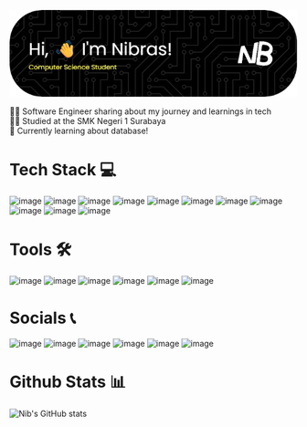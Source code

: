 ![Header](https://github.com/nibNibras/nibNibras/blob/main/nibs-github-header.png)


👩‍💻 Software Engineer sharing about my journey and learnings in tech<br/>
👩‍🎓 Studied at the SMK Negeri 1 Surabaya<br/> 
📝 Currently learning about database!<br/> 

#  Tech Stack 💻
![image]({https://img.shields.io/badge/HTML5-E34F26?style=for-the-badge&logo=html5&logoColor=white})
![image]({https://img.shields.io/badge/CSS3-1572B6?style=for-the-badge&logo=css3&logoColor=white})
![image]({https://img.shields.io/badge/JavaScript-323330?style=for-the-badge&logo=javascript&logoColor=F7DF1E})
![image]({https://img.shields.io/badge/PHP-777BB4?style=for-the-badge&logo=php&logoColor=white})
![image]({https://img.shields.io/badge/python-3670A0?style=for-the-badge&amp;logo=python&amp;logoColor=ffdd54"})
![image]({https://img.shields.io/badge/Scratch-4D97FF?style=for-the-badge&logo=Scratch&logoColor=white})
![image]({https://img.shields.io/badge/MySQL-005C84?style=for-the-badge&logo=mysql&logoColor=white})
![image]({https://img.shields.io/badge/phpmyadmin-6C78AF?style=for-the-badge&logo=phpmyadmin&logoColor=white})
![image]({https://img.shields.io/badge/Adobe%20Photoshop-31A8FF?style=for-the-badge&logo=Adobe%20Photoshop&logoColor=black})
![image]({https://img.shields.io/badge/Canva-%2300C4CC.svg?&style=for-the-badge&logo=Canva&logoColor=white})
![image]({https://img.shields.io/badge/Figma-F24E1E?style=for-the-badge&logo=figma&logoColor=white})

# Tools 🛠️
![image]({https://img.shields.io/badge/VSCode-0078D4?style=for-the-badge&logo=visual%20studio%20code&logoColor=white})
![image]({https://img.shields.io/badge/W3Schools-04AA6D?style=for-the-badge&logo=W3Schools&logoColor=white})
![image]({https://img.shields.io/badge/-CodeChef-5B4638?style=for-the-badge&logo=CodeChef&logoColor=white})
![image]({https://img.shields.io/badge/ChatGPT-74aa9c?style=for-the-badge&logo=openai&logoColor=white})
![image]({https://img.shields.io/badge/Zoom-2D8CFF?style=for-the-badge&logo=zoom&logoColor=white})
![image]({https://img.shields.io/badge/C%2B%2B-00599C?style=for-the-badge&logo=c%2B%2B&logoColor=white})

# Socials 📞
![image]({https://img.shields.io/badge/Gmail-D14836?style=for-the-badge&logo=gmail&logoColor=white})
![image]({https://img.shields.io/badge/WhatsApp-25D366?style=for-the-badge&logo=whatsapp&logoColor=white})
![image]({https://img.shields.io/badge/Discord-5865F2?style=for-the-badge&logo=discord&logoColor=white})
![image]({https://img.shields.io/badge/Steam-000000?style=for-the-badge&logo=steam&logoColor=white})
![image]({https://img.shields.io/badge/PlayStation-003791?style=for-the-badge&logo=playstation&logoColor=white})
![image]({https://img.shields.io/badge/Epic%20Games-313131?style=for-the-badge&logo=Epic%20Games&logoColor=white})

# Github Stats 📊
![Nib's GitHub stats](https://github-readme-stats.vercel.app/api?username=stacygwendolyne&theme=radical&hide_border=false&include_all_commits=true&count_private=true) <br/> 
